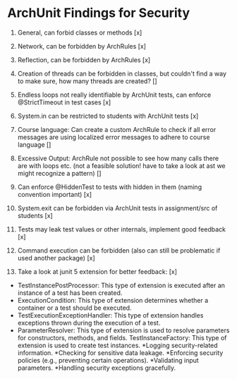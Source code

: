 # ArchUnit Findings for Security

1. General, can forbid classes or methods [x]
2. Network, can be forbidden by ArchRules [x]
3. Reflection, can be forbidden by ArchRules [x]
4. Creation of threads can be forbidden in classes, but couldn't find a
   way to make sure, how many threads are created? []
5. Endless loops not really identifiable by ArchUnit tests, can enforce
   @StrictTimeout in test cases [x]
6. System.in can be restricted to students with ArchUnit tests [x]
7. Course language: Can create a custom ArchRule to check if all error
   messages are using localized error messages to adhere to course language []
8. Excessive Output: ArchRule not possible to see how many calls there
   are with loops etc. (not a feasible solution! have to take a look at ast we might recognize a pattern) []
9. Can enforce @HiddenTest to tests with hidden in them (naming convention important) [x]
10. System.exit can be forbidden via ArchUnit tests in assignment/src of students [x]
11. Tests may leak test values or other internals, implement good feedback [x]
12. Command execution can be forbidden (also can still be problematic if used another package) [x]

13. Take a look at junit 5 extension for better feedback: [x]

* TestInstancePostProcessor: This type of extension is executed after an instance of a test has been created.
* ExecutionCondition: This type of extension determines whether a container or a test should be executed.
* TestExecutionExceptionHandler: This type of extension handles exceptions thrown during the execution of a test.
* ParameterResolver: This type of extension is used to resolve parameters for constructors, methods, and fields.
  TestInstanceFactory: This type of extension is used to create test instances.
  *Logging security-related information.
  *Checking for sensitive data leakage.
  *Enforcing security policies (e.g., preventing certain operations).
  *Validating input parameters.
  *Handling security exceptions gracefully.
